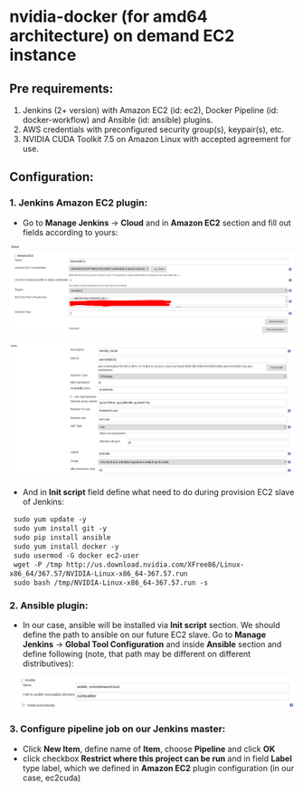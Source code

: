 # nvidia-docker (for amd64 architecture) on demand EC2 instance

## Pre requirements:
1. Jenkins (2+ version) with Amazon EC2 (id: ec2), Docker Pipeline (id: docker-workflow) and Ansible (id: ansible) plugins.
2. AWS credentials with preconfigured security group(s), keypair(s), etc.
3. NVIDIA CUDA Toolkit 7.5 on Amazon Linux with accepted agreement for use.

## Configuration:

### 1. Jenkins Amazon EC2 plugin:

 - Go to **Manage Jenkins** -> **Cloud** and in **Amazon EC2** section and fill out fields according to yours:
 <p align="center">
   <img src="imgs/ec2_plugin_1.png"/>
 </p>

 <p align="center">
   <img src="imgs/ec2_plugin_2.png"/>
 </p>

 - And in **Init script** field define what need to do during provision EC2 slave of Jenkins:

 ``` 
  sudo yum update -y
  sudo yum install git -y
  sudo pip install ansible
  sudo yum install docker -y
  sudo usermod -G docker ec2-user
  wget -P /tmp http://us.download.nvidia.com/XFree86/Linux-x86_64/367.57/NVIDIA-Linux-x86_64-367.57.run
  sudo bash /tmp/NVIDIA-Linux-x86_64-367.57.run -s
 ```

### 2. Ansible plugin:

- In our case, ansible will be installed via **Init script** section. We should define the path to ansible on our future EC2 slave.
Go to **Manage Jenkins** -> **Global Tool Configuration** and inside **Ansible** section and define following (note, that path may be different 
on different distributives):

<p align="center">
  <img src="imgs/ansible_plugin.png"/>
</p>

### 3. Configure pipeline job on our Jenkins master:

- Click **New Item**, define name of **Item**, choose **Pipeline** and click **OK**
- click checkbox **Restrict where this project can be run** and in field **Label** type label, which we defined in **Amazon EC2** plugin 
configuration (in our case, ec2cuda)
